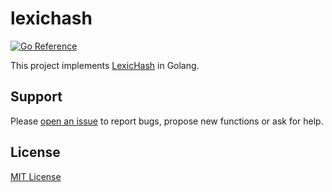 # lexichash

[![Go Reference](https://pkg.go.dev/badge/github.com/shenwei356/lexichash.svg)](https://pkg.go.dev/github.com/shenwei356/lexichash)

This project implements [LexicHash](https://academic.oup.com/bioinformatics/article/39/11/btad652/7329717) in Golang.

## Support

Please [open an issue](https://github.com/shenwei356/lexichash/issues) to report bugs,
propose new functions or ask for help.

## License

[MIT License](https://github.com/shenwei356/lexichash/blob/master/LICENSE)

